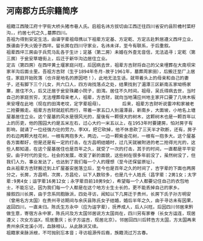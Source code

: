 ## 河南郡方氏宗籍简序

    祖籍江西陵江府十字街大桥头猪市巷人氏。启祖名讳方拔切由江西迁往四川省安约县阶檐村菜籽沟，，约居七代之久,墓葬四川。
    吾祖为得到安定生活，由谱字辈祖母携以下祖辈方定基、方定乾、方定古赴黔居遵义西坪立业，族谱由于失火毁于西坪。留长房在四川守家业，名讳未详，至今有联系，于后重叙。
    祖辈西坪三房由于兵荒马乱各于生计；定基（第二房）未婚在外查无音信，无法追寻；定乾（第三房）于瓮安草塘街上，后迁于新华沟边居住立业。
    定古（第四房）在西坪黄土堰家庭兴旺，后因病去世，祖辈方吉财将自己的父亲埋葬在大南坝宋家羊沟后面士里。吾祖方吉财（生于1894年冬月-故于1961年，墓葬周家田），后搬迁至厂上居住，家庭开始败落（也许是地名的原因吧！），此地无法生话，就带着头上的母亲和自己的妻子，还有脚下三个儿女，共六口人，四方询找落点之处，结果找到了湄潭三区新南五家坳杨家寨，居住不久，后又迁居于瓮安珠藏小院子，田湾。居住不久时间，祖母，吴氏得病去世，当时自己的家庭贫穷，无法埋葬母亲老人，祖辈，方吉财，就向当地蒲应州地主家开口要了几块木板来安埋在此地（现在的田湾老坟，定字辈祖母）。       后来，祖辈方吉财听说雷冲和家被老二抢要搬走。祖辈方吉财就趁机而行，带着一家五口人到湄潭县，新南乡，大面坡，小地名上塘屋基居住立业。这个屋基的风水是很风光的，屋後有一颗很大的树木，这颗树木也是一颗百年以上的历吏，他的围园大约是五米左右，过心大约一米五以上，在1953年时要建房，怕对房子有影响，就请了一位经强力壮的劳力，李XX，把它砍掉，他不休息砍了三天半才砍断，还有，房子的右边两颗大桂花树，一根有两抱多大，两边，一边一颗紫金花树，一根有一抱多大。这个屋基各方面都好，但是还是有一定的打击，在方昌明结婚时，过几天就被附进的老二抢得光光的，这些人都知道，在这个屋基居住也是百年之久，就受了一次的打击，其于的时间，一直都是平平安安。由于时代的变化，社会的发展，改变了新的面貌，这些树在很多年前没了，虽然树没了，但我们人力，事业发达了，也达到了我们每一个人的理想（至今还保留原址）。
    自从祖辈方吉财搬迁到上圹屋基安居落立后，至今也是百年之久的时间了，吉字辈的下面也两房分之，长房，方昌明，次房，方昌伦，以下人数较多，也是几十人姓氏（昌字辈：2男1女；太字辈:9男4女；运字辈16男12女；永字辈目前10男9女），希望每一个人都要记住自己的衣包地士，不能忘记，因为我们每一个人都是在这个地方士生士长的，更不能丢掉自己的家乡。
    接叙四川长房，由于念系同胞脉派，四处寻访，闻知以下几房迁于贵州，长房下氏子孙方明安（曾用名方太国）在贵州寻访期间与余庆县陈氏女子结婚，婚后半年之久，由于寻访未有因果，返回四川，一直未归。陈氏生方永中（应为运字辈），抚养成人，后人兴旺。后因四川邻居来黔做生意，寄宿方永中家，陈氏问及方太国邻居说方太国尚在，四川另有家眷（长女方运连，现居遵义；次女方运X，现居重庆；长子方运吉，现居北京）。邻居回四川后转告方太国，方太国再来贵州余庆龙溪小河，血脉相认，从此脉派又续。
    祖籍家亲脉派根，不可抛别忘本音；寻访祖源传后裔，族籍流过万古春。
